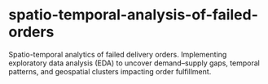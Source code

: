 # spatio-temporal-analysis-of-failed-orders
Spatio-temporal analytics of failed delivery orders. Implementing exploratory data analysis (EDA) to uncover demand–supply gaps, temporal patterns, and geospatial clusters impacting order fulfillment.
